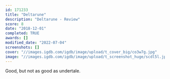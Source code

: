 ```yaml
---
id: 171233
title: "Deltarune"
description: "Deltarune - Review"
score: 8
date: "2018-12-01"
completed: TRUE
awards: []
modified_date: "2022-07-04"
screenshots: []
cover: "//images.igdb.com/igdb/image/upload/t_cover_big/co3w7g.jpg"
image: "//images.igdb.com/igdb/image/upload/t_screenshot_huge/scdl5l.jpg"
---
```

Good, but not as good as undertale.